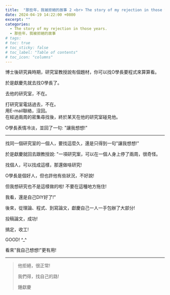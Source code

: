 ```yaml
---
title:  "那些年，我被拒絕的故事 2 <br> The story of my rejection in those years. 2"
date: 2024-04-19 14:22:00 +0800
excerpt: ""
categories: 
  - The story of my rejection in those years.
  - 那些年，我被拒絕的故事
# tags:
# toc: true
# toc_sticky: false
# toc_label: "Table of contents"
# toc_icon: "columns"
---
```


博士後研究員時期，研究室教授說有個題材，你可以找O學長要程式來算算看。

於是獻慶先就去找O學長了。

去他的研究室，不在。  
  
打研究室電話過去，不在。  
用E-mail聯絡，沒回。   
在經過兩周的密集尋找後，終於某天在他的研究室碰見他。

O學長表情冷淡，並回了一句: "讓我想想!"

-----

找同一個研究室的一個人，要找這麼久，還是只得到一句"讓我想想!"

於是獻慶就回去跟教授說: "一項研究案，可以在一個人身上停了兩周，很奇怪。

找個人，可以找成這樣，那還做啥研究!

O學長是個好人，但也許他有些狀況，不好說!

但我想研究也不是這樣做的啦! 不要在這種地方拖住!

我看，還是自己DIY好了!"

後來，從理論、程式、到寫論文，獻慶自己一人一手包辦了大部分!

投稿論文，成功!

搞定，收工!

GOOD! ^_^

看來"我自己想想!"更有用!

-----

> 他拒絕，很正常!
> 
> 我們得，找自己的路!
>
> 鍾獻慶
